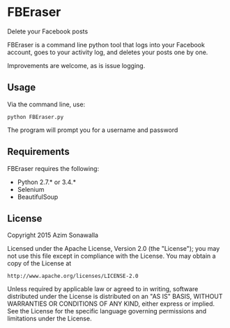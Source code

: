 # FBEraser
Delete your Facebook posts

FBEraser is a command line python tool that logs into your Facebook account, goes to your activity log, and deletes your posts one by one.

Improvements are welcome, as is issue logging.

## Usage
Via the command line, use:
```
python FBEraser.py
```

The program will prompt you for a username and password

## Requirements
FBEraser requires the following: 
* Python 2.7.* or 3.4.*
* Selenium
* BeautifulSoup

## License
Copyright 2015 Azim Sonawalla

Licensed under the Apache License, Version 2.0 (the "License");
you may not use this file except in compliance with the License.
You may obtain a copy of the License at

    http://www.apache.org/licenses/LICENSE-2.0

Unless required by applicable law or agreed to in writing, software
distributed under the License is distributed on an "AS IS" BASIS,
WITHOUT WARRANTIES OR CONDITIONS OF ANY KIND, either express or implied.
See the License for the specific language governing permissions and
limitations under the License.
